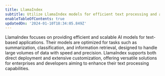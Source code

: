 ```yaml
---
title: LlamaIndex
subtitle: Utilize LlamaIndex models for efficient text processing and analysis
enableTableOfContents: true
updatedOn: '2024-01-10T18:34:05.849Z'
---
```


LlamaIndex focuses on providing efficient and scalable AI models for text-based applications. Their models are optimized for tasks such as summarization, classification, and information retrieval, designed to handle large volumes of data with speed and precision. LlamaIndex supports both direct deployment and extensive customization, offering versatile solutions for enterprises and developers aiming to enhance their text processing capabilities.